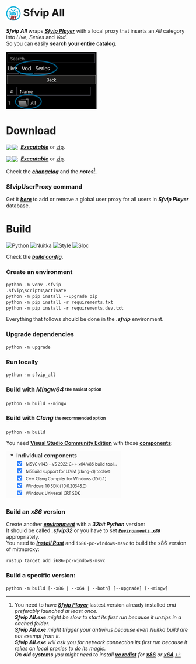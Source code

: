 # <img src="ressources/Sfvip%20All.png" width="40" align="center"> Sfvip All
***Sfvip All*** wraps ***[Sfvip Player](https://serbianforum-org.translate.goog/threads/sf-vip-plejer.878393/?_x_tr_sl=sr&_x_tr_tl=en)*** with a local proxy that inserts an _All_ category into _Live_, _Series_ and _Vod_.  
So you can easily **search your entire catalog**.

<img src="ressources/all.png">

# Download
<img src="https://img.shields.io/badge/Version-1.2.4-informational" valign="middle"><img src="https://img.shields.io/badge/x64-informational?logo=windows&logoColor=white" valign="middle"> &nbsp;[***Executable***](https://github.com/sebdelsol/sfvip-all/raw/master/build/1.2.4/x64/Sfvip%20All.exe) or [zip](https://github.com/sebdelsol/sfvip-all/raw/master/build/1.2.4/x64/Sfvip%20All.zip).

<img src="https://img.shields.io/badge/Version-1.2.4-informational" valign="middle"><img src="https://img.shields.io/badge/x86-informational?logo=windows&logoColor=white" valign="middle"> &nbsp;[***Executable***](https://github.com/sebdelsol/sfvip-all/raw/master/build/1.2.4/x86/Sfvip%20All.exe) or [zip](https://github.com/sebdelsol/sfvip-all/raw/master/build/1.2.4/x86/Sfvip%20All.zip).

Check the [***changelog***](build/changelog.md) and the ***notes***[^1].

[^1]:You need to have ***[Sfvip Player](https://serbianforum-org.translate.goog/threads/sf-vip-plejer.878393/?_x_tr_sl=sr&_x_tr_tl=en)*** lastest version already installed _and preferably launched at least once._  
_**Sfvip All.exe** might be slow to start its first run because it unzips in a cached folder._  
_**Sfvip All.exe** might trigger your antivirus because even Nuitka build are not exempt from it._  
_**Sfvip All.exe** will ask you for network connection its first run because it relies on local proxies to do its magic._  
_On **old systems** you might need to install [**vc redist**](https://learn.microsoft.com/en-GB/cpp/windows/latest-supported-vc-redist) for [**x86**](https://aka.ms/vs/17/release/vc_redist.x86.exe) or [**x64**](https://aka.ms/vs/17/release/vc_redist.x64.exe)._

### SfvipUserProxy command
Get it [***here***](user_proxy_cmd) to add or remove a global user proxy for all users in ***Sfvip Player*** database.

# Build
[![Python](https://img.shields.io/badge/Python-3.11.4-fbdf79)](https://www.python.org/downloads/release/python-3114/)
[![Nuitka](https://img.shields.io/badge/Nuitka-1.7.10-lightgrey)](https://nuitka.net/)
[![Style](https://img.shields.io/badge/Style-Black-000000)](https://github.com/psf/black)
![Sloc](https://img.shields.io/badge/Sloc-2647-informational)

Check the [***build config***](build_config.py).
### Create an environment
```console
python -m venv .sfvip
.sfvip\scripts\activate
python -m pip install --upgrade pip
python -m pip install -r requirements.txt
python -m pip install -r requirements.dev.txt
```
Everything that follows should be done in the ***.sfvip*** environment.
### Upgrade dependencies
```console
python -m upgrade
```
### Run locally
```console
python -m sfvip_all
```
### Build with ***Mingw64*** <sub><sup>the easiest option</sup></sub>
```console
python -m build --mingw
```
### Build with ***Clang*** <sub><sup>the recommended option</sup></sub>
```console
python -m build
```
You need [**Visual Studio Community Edition**](https://www.visualstudio.com/en-us/downloads/download-visual-studio-vs.aspx) with those [**components**](ressources/.vsconfig):

<img src="ressources/VS.png">

### Build an ***x86*** version
Create another [***environment***](#Create-the-environment) with a ***32bit Python*** version:  
It should be called ***.sfvip32*** or you have to set [***`Environments.x86`***](build_config.py#L27) appropriately.  
You need to [***install Rust***](https://www.rust-lang.org/fr) and `i686-pc-windows-msvc` to build the x86 version of mitmproxy:  
```console
rustup target add i686-pc-windows-msvc
```
### Build a specific version:
```console
python -m build [--x86 | --x64 | --both] [--upgrade] [--mingw]
```
